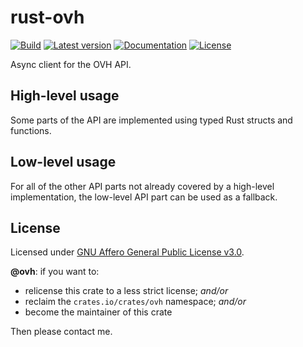 # rust-ovh

[![Build](https://github.com/MicroJoe/rust-ovh/actions/workflows/ci.yml/badge.svg?branch=main)](https://github.com/MicroJoe/rust-ovh/actions/workflows/ci.yml)
[![Latest version](https://img.shields.io/crates/v/ovh.svg)](https://crates.io/crates/ovh)
[![Documentation](https://docs.rs/ovh/badge.svg)](https://docs.rs/ovh)
[![License](https://img.shields.io/crates/l/ovh.svg)](https://crates.io/crates/ovh)

Async client for the OVH API.

## High-level usage

Some parts of the API are implemented using typed Rust structs
and functions.

## Low-level usage

For all of the other API parts not already covered by a high-level
implementation, the low-level API part can be used as a fallback.

## License

Licensed under [GNU Affero General Public License v3.0](LICENSE-AGPL-3.0).

**@ovh**: if you want to:

* relicense this crate to a less strict license; *and/or*
* reclaim the `crates.io/crates/ovh` namespace; *and/or*
* become the maintainer of this crate

Then please contact me.
